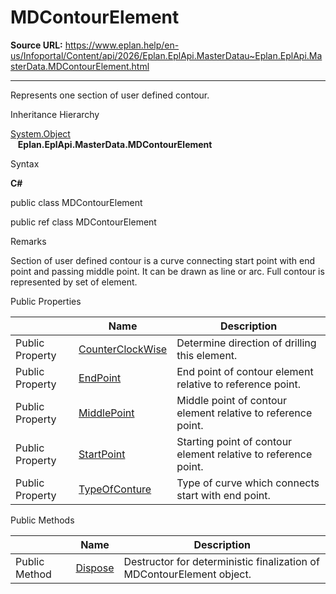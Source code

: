 # MDContourElement

**Source URL:** https://www.eplan.help/en-us/Infoportal/Content/api/2026/Eplan.EplApi.MasterDatau~Eplan.EplApi.MasterData.MDContourElement.html

---

Represents one section of user defined contour.

Inheritance Hierarchy

[System.Object](#)  
   **Eplan.EplApi.MasterData.MDContourElement**

Syntax

**C#**



public class MDContourElement

public ref class MDContourElement


Remarks

Section of user defined contour is a curve connecting start point with end point and passing middle point. It can be drawn as line or arc. Full contour is represented by set of element.

Public Properties

|  | Name | Description |
| --- | --- | --- |
| Public Property | [CounterClockWise](Eplan.EplApi.MasterDatau~Eplan.EplApi.MasterData.MDContourElement~CounterClockWise.html) | Determine direction of drilling this element. |
| Public Property | [EndPoint](Eplan.EplApi.MasterDatau~Eplan.EplApi.MasterData.MDContourElement~EndPoint.html) | End point of contour element relative to reference point. |
| Public Property | [MiddlePoint](Eplan.EplApi.MasterDatau~Eplan.EplApi.MasterData.MDContourElement~MiddlePoint.html) | Middle point of contour element relative to reference point. |
| Public Property | [StartPoint](Eplan.EplApi.MasterDatau~Eplan.EplApi.MasterData.MDContourElement~StartPoint.html) | Starting point of contour element relative to reference point. |
| Public Property | [TypeOfConture](Eplan.EplApi.MasterDatau~Eplan.EplApi.MasterData.MDContourElement~TypeOfConture.html) | Type of curve which connects start with end point. |



Public Methods

|  | Name | Description |
| --- | --- | --- |
| Public Method | [Dispose](Eplan.EplApi.MasterDatau~Eplan.EplApi.MasterData.MDContourElement~Dispose().html) | Destructor for deterministic finalization of MDContourElement object. |


